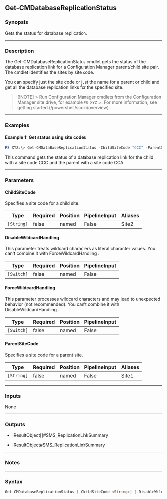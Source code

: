 Get-CMDatabaseReplicationStatus
-------------------------------




### Synopsis
Gets the status for database replication.



---


### Description

The Get-CMDatabaseReplicationStatus cmdlet gets the status of the database replication link for a Configuration Manager parent/child site pair. The cmdlet identifies the sites by site code.



You can specify just the site code or just the name for a parent or child and get all the database replication links for the specified site.



> [!NOTE] > Run Configuration Manager cmdlets from the Configuration Manager site drive, for example `PS XYZ:>`. For more information, see getting started (/powershell/sccm/overview).



---


### Examples
#### Example 1: Get status using site codes
```PowerShell
PS XYZ:\> Get-CMDataBaseReplicationStatus -ChildSiteCode "CCC" -ParentSiteCode "CCA"
```
This command gets the status of a database replication link for the child with a site code CCC and the parent with a site code CCA.


---


### Parameters
#### **ChildSiteCode**

Specifies a site code for a child site.






|Type      |Required|Position|PipelineInput|Aliases|
|----------|--------|--------|-------------|-------|
|`[String]`|false   |named   |False        |Site2  |



#### **DisableWildcardHandling**

This parameter treats wildcard characters as literal character values. You can't combine it with ForceWildcardHandling .






|Type      |Required|Position|PipelineInput|
|----------|--------|--------|-------------|
|`[Switch]`|false   |named   |False        |



#### **ForceWildcardHandling**

This parameter processes wildcard characters and may lead to unexpected behavior (not recommended). You can't combine it with DisableWildcardHandling .






|Type      |Required|Position|PipelineInput|
|----------|--------|--------|-------------|
|`[Switch]`|false   |named   |False        |



#### **ParentSiteCode**

Specifies a site code for a parent site.






|Type      |Required|Position|PipelineInput|Aliases|
|----------|--------|--------|-------------|-------|
|`[String]`|false   |named   |False        |Site1  |





---


### Inputs
None





---


### Outputs
* IResultObject[]#SMS_ReplicationLinkSummary


* IResultObject#SMS_ReplicationLinkSummary






---


### Notes




---


### Syntax
```PowerShell
Get-CMDatabaseReplicationStatus [-ChildSiteCode <String>] [-DisableWildcardHandling] [-ForceWildcardHandling] [-ParentSiteCode <String>] [<CommonParameters>]
```
